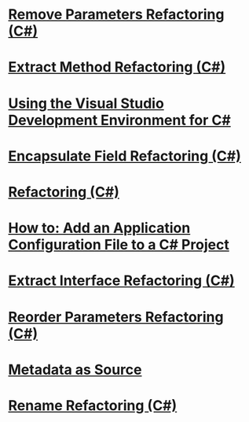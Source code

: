 # [Remove Parameters Refactoring (C#)](remove-parameters-refactoring--csharp-.md)
# [Extract Method Refactoring (C#)](extract-method-refactoring--csharp-.md)
# [Using the Visual Studio Development Environment for C#](using-the-visual-studio-development-environment-for-csharp.md)
# [Encapsulate Field Refactoring (C#)](encapsulate-field-refactoring--csharp-.md)
# [Refactoring (C#)](refactoring--csharp-.md)
# [How to: Add an Application Configuration File to a C# Project](how-to--add-an-application-configuration-file-to-a-csharp-project.md)
# [Extract Interface Refactoring (C#)](extract-interface-refactoring--csharp-.md)
# [Reorder Parameters Refactoring (C#)](reorder-parameters-refactoring--csharp-.md)
# [Metadata as Source](metadata-as-source.md)
# [Rename Refactoring (C#)](rename-refactoring--csharp-.md)
